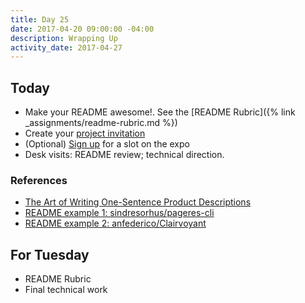 ```yaml
---
title: Day 25
date: 2017-04-20 09:00:00 -04:00
description: Wrapping Up
activity_date: 2017-04-27
---
```


## Today

* Make your README awesome!. See the [README Rubric]({% link _assignments/readme-rubric.md %})
* Create your [project invitation](https://docs.google.com/document/d/1HlSq1KUztUlUe89WOMKCZGLCCuVQHE4nd5nhp74dTgU/edit?usp=sharing)
* (Optional) [Sign up](https://docs.google.com/spreadsheets/d/1c0czzVZMAk8n59AfUenihjkMCuDy9yemOOVeb4CdO80/edit?usp=sharing) for a slot on the expo
* Desk visits: README review; technical direction.

### References

* [The Art of Writing One-Sentence Product Descriptions](https://medium.dave-bailey.com/the-magic-formula-to-describe-a-product-in-one-sentence-175ce38619c7)
* [README example 1: sindresorhus/pageres-cli](https://github.com/sindresorhus/pageres-cli)
* [README example 2: anfederico/Clairvoyant](https://github.com/anfederico/Clairvoyant)

## For Tuesday

* README Rubric
* Final technical work
